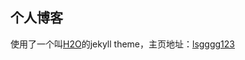## 个人博客
使用了一个叫[H2O](https://github.com/kaeyleo/jekyll-theme-H2O)的jekyll theme，主页地址：[lsgggg123](https://www.lsgggg123.com)
